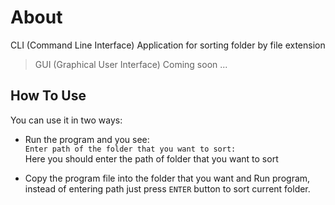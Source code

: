 # About 
<p>
CLI (Command Line Interface) Application for sorting folder by file extension

> GUI (Graphical User Interface) Coming soon ...
</p>

## How To Use
You can use it in two ways:
* Run the program and you see:<br>
    `Enter path of the folder that you want to sort: ` <br>
    Here you should enter the path of folder that you want to sort

* Copy the program file into the folder that you want and Run program, instead of entering path just press `ENTER` button to sort current folder.